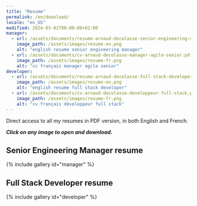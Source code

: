 ```yaml
---
title: "Resume"
permalink: /en/download/
locale: "en_US"
modified: 2024-03-01T00:00:00+02:00
manager:
  - url: /assets/documents/resume-arnaud-decolasse-senior-engineering-manager.pdf
    image_path: /assets/images/resume-en.png
    alt: "english resume senior engineering manager"
  - url: /assets/documents/cv-arnaud-decolasse-manager-agile-senior.pdf
    image_path: /assets/images/resume-fr.png
    alt: "cv français manager agile senior"
developer:
  - url: /assets/documents/resume-arnaud-decolasse-full-stack-developer.pdf
    image_path: /assets/images/resume-en.png
    alt: "english resume full stack developer"
  - url: /assets/documents/cv-arnaud-decolasse-developpeur-full-stack.pdf
    image_path: /assets/images/resume-fr.png
    alt: "cv français développeur full stack"
---
```


Direct access to all my resumes in PDF version, in both English and French.

***Click on any image to open and download.***

## <i class="fa-solid fa-download"></i> Senior Engineering Manager resume

{% include gallery id="manager" %}

## <i class="fa-solid fa-download"></i>  Full Stack Developer resume

{% include gallery id="developer" %}
